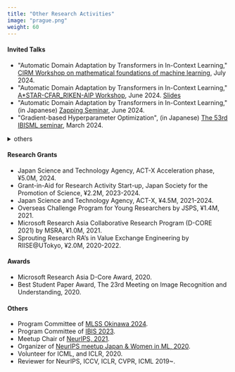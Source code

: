 ```yaml
---
title: "Other Research Activities"
image: "prague.png"
weight: 60
---
```


#### Invited Talks

* "Automatic Domain Adaptation by Transformers in In-Context Learning," [CIRM Workshop on mathematical foundations of machine learning](https://conferences.cirm-math.fr/3425.html), July 2024. 
* "Automatic Domain Adaptation by Transformers in In-Context Learning," [A*STAR-CFAR_RIKEN-AIP Workshop](), June 2024. [Slides](/slides/astar_aip_workshop.pdf)
* "Automatic Domain Adaptation by Transformers in In-Context Learning," (in Japanese) [Zapping Seminar](), June 2024.
* "Gradient-based Hyperparameter Optimization", (in Japanese) [The 53rd IBISML seminar](), March 2024.

<details>
<summary>others</summary>

* "Deep learning and data augmentation", (in Japanese) [The 4th TREFOIL seminar](), Feburary 2024.
* "Determinantal point processes and their applications in machine learning," (in Japanese) [ICEPP seminar](https://www.icepp.s.u-tokyo.ac.jp/collaboration/seminar.html), June 2023．
* "Towards accurate and scalable gradient-based hyperparameter optimization," Istituto Italiano di Tecnologia, May, 2023.
* "Noncommutative $C^\ast$-algebra Nets," [Japan-Vietnam AI Forum](https://viasm.edu.vn/en/hdkh/jvaif), April 2023.
* "Bayesian Model Selection for Deep Learning" (in Japanese), Zapping Seminar, 2022.
* "Data Augmentation for Deep Learning" (in Japanese), Ehime University DS Research Seminar, 2021.
* "Data Augmentation for Deep Learning" (in Japanese), Symposium on Sensing via Image Information, 2021.
* "Data Augmentation for Deep Learning" (in Japanese), StatsML Symposium, 2020.
* "Gradient-based Hyperparameter Optimization" (in Japanese), Zapping Seminar, 2020.

#### Talks

* "On Dataset Contamination by Large Generative Models" (In Japanese), [JSAI](), May 2024.
* "On Dataset Contamination by Large Generative Models" (In Japanese), [Mathematical Informatics Research Workshop @ Akita](), October 2023.
* "Stable Gradient-based Hyperparameter Optimization," [RIKEN AIP & NCU Workshops 2023](https://ai.umk.pl/start), September 2023.

</details>

#### Research Grants

* Japan Science and Technology Agency, ACT-X Acceleration phase, ¥5.0M, 2024.
* Grant-in-Aid for Research Activity Start-up, Japan Society for the Promotion of Science, ¥2.2M, 2023-2024.
* Japan Science and Technology Agency, ACT-X, ¥4.5M, 2021-2024.
* Overseas Challenge Program for Young Researchers by JSPS, ¥1.4M, 2021.
* Microsoft Research Asia Collaborative Research Program (D-CORE 2021) by MSRA, ¥1.0M, 2021.
* Sprouting Research RA’s in Value Exchange Engineering by RIISE@UTokyo, ¥2.0M, 2020-2022.

#### Awards

* Microsoft Research Asia D-Core Award, 2020.
* Best Student Paper Award, The 23rd Meeting on Image Recognition and Understanding, 2020.

#### Others

* Program Committee of [MLSS Okinawa 2024](https://groups.oist.jp/mlss).
* Program Committee of [IBIS 2023](https://ibisml.org/ibis2023/).
* Meetup Chair of [NeurIPS, 2021](https://neurips.cc/Conferences/2021).
* Organizer of [NeurIPS meetup Japan & Women in ML, 2020](https://neuripsmeetupjapan.github.io/2020).
* Volunteer for ICML, and ICLR, 2020.
* Reviewer for NeurIPS, ICCV, ICLR, CVPR, ICML 2019~.